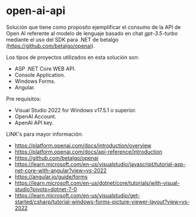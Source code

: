 # open-ai-api

Solución que tiene como proposito ejemplificar el consumo de la API de Open AI referente al modelo de lenguaje basado en chat *gpt-3.5-turbo* mediante el uso del SDK para .NET de betalgo (https://github.com/betalgo/openai).

Los tipos de proyectos utilizados en esta solución son:

- ASP .NET Core WEB API.
- Console Application.
- Windows Forms.
- Angular.

Pre requisitos:

- Visual Studio 2022 for Windows v17.5.1 o superior.
- OpenAI Account.
- ApenAI API key.

LINK's para mayor información:

- https://platform.openai.com/docs/introduction/overview
- https://platform.openai.com/docs/api-reference/introduction
- https://github.com/betalgo/openai
- https://learn.microsoft.com/en-us/visualstudio/javascript/tutorial-asp-net-core-with-angular?view=vs-2022
- https://angular.io/guide/forms
- https://learn.microsoft.com/en-us/dotnet/core/tutorials/with-visual-studio?pivots=dotnet-7-0
- https://learn.microsoft.com/en-us/visualstudio/get-started/csharp/tutorial-windows-forms-picture-viewer-layout?view=vs-2022
